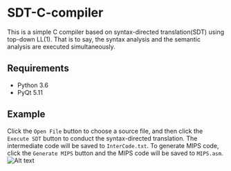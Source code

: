 # SDT-C-compiler
This is a simple C compiler based on syntax-directed translation(SDT) using top-down LL(1). That is to say, the syntax analysis and the semantic analysis are executed simultaneously.
## Requirements
- Python 3.6
- PyQt 5.11
## Example
Click the `Open File` button to choose a source file, and then click the `Execute SDT` button to conduct the syntax-directed translation. The intermediate code will be saved to `InterCode.txt`. To generate MIPS code, click the `Generate MIPS` button and the MIPS code will be saved to `MIPS.asm`.
![Alt text](https://github.com/ynuy1998/SDT-C-compiler/raw/master/ExamplePhoto/compiler.png)
